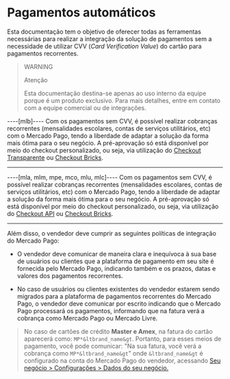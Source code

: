# Pagamentos automáticos

Esta documentação tem o objetivo de oferecer todas as ferramentas necessárias para realizar a integração da solução de pagamentos sem a necessidade de utilizar CVV (_Card Verification Value_) do cartão para pagamentos recorrentes.

> WARNING
> 
> Atenção
>
> Esta documentação destina-se apenas ao uso interno da equipe porque é um produto exclusivo. Para mais detalhes, entre em contato com a equipe comercial ou de integrações.

----[mlb]----
Com os pagamentos sem CVV, é possível realizar cobranças recorrentes (mensalidades escolares, contas de serviços utilitários, etc) com o Mercado Pago, tendo a liberdade de adaptar a solução da forma mais ótima para o seu negócio. A pré-aprovação só está disponível por meio do checkout personalizado, ou seja, via utilização do [Checkout Transparente](/developers/pt/docs/checkout-api/landing) ou [Checkout Bricks](/developers/pt/docs/checkout-bricks/landing).

------------
----[mla, mlm, mpe, mco, mlu, mlc]----
Com os pagamentos sem CVV, é possível realizar cobranças recorrentes (mensalidades escolares, contas de serviços utilitários, etc) com o Mercado Pago, tendo a liberdade de adaptar a solução da forma mais ótima para o seu negócio. A pré-aprovação só está disponível por meio do checkout personalizado, ou seja, via utilização do [Checkout API](/developers/pt/docs/checkout-api/landing) ou [Checkout Bricks](/developers/pt/docs/checkout-bricks/landing).

------------

Além disso, o vendedor deve cumprir as seguintes políticas de integração do Mercado Pago:

- O vendedor deve comunicar de maneira clara e inequívoca à sua base de usuários ou clientes que a plataforma de pagamento em seu site é fornecida pelo Mercado Pago, indicando também e os prazos, datas e valores dos pagamentos recorrentes.

- No caso de usuários ou clientes existentes do vendedor estarem sendo migrados para a plataforma de pagamentos recorrentes do Mercado Pago, o vendedor deve comunicar por escrito indicando que o Mercado Pago processará os pagamentos, informando que na fatura verá a cobrança como Mercado Pago ou Mercado Livre.

> No caso de cartões de crédito **Master e Amex**, na fatura do cartão aparecerá como: `MP*&ltbrand_name&gt`. Portanto, para esses meios de pagamento, você pode comunicar: "Na sua fatura, você verá a cobrança como `MP*&ltbrand_name&gt`" onde `&ltbrand_name&gt` é configurado na conta do Mercado Pago do vendedor, acessando [Seu negócio > Configurações > Dados do seu negócio.](https://www.mercadopago[FAKER][URL][DOMAIN]/business#from-section=menu)